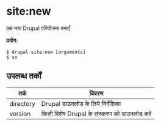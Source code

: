 # site:new
एक नया Drupal परियोजना बनाएँ

**प्रयोग:**
```
$ drupal site:new [arguments]
$ sn  
```

## उपलब्ध तर्कों
तर्क | विवरण
---------|-------------
directory | Drupal डाउनलोड के लिये निर्देशिका
version | किसी विशेष Drupal के संस्करण को डाउनलोड करें
